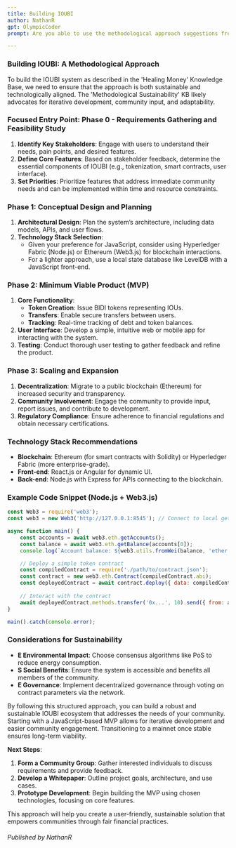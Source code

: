 ```yaml
---
title: Building IOUBI
author: NathanR
gpt: OlympicCoder
prompt: Are you able to use the methodological approach suggestions from ‘Methodological Sustainability’ Knowledge Base and apply it to the ‘Healing Money’ Knowledge Base to suggest a focused entry point to building ‘IOUBI’ as described in the ‘Healing Money’ Knowledge Base? For personal context, I am a professional software engineer with 20 years of experience mostly in C/C++ but I prefer a javascript based solution for convenience. How can I plan, build, and implement the ‘IOUBI’ ecosystem and transparent monitoring software. Would you recommend a blockchain like DAO or is there simpler ways to create a Minimal Viable Product or a prototype of some sort so that I can begin experimenting with it in my personal life?

---
```

### Building IOUBI: A Methodological Approach

To build the IOUBI system as described in the 'Healing Money' Knowledge Base, we need to ensure that the approach is both sustainable and technologically aligned. The 'Methodological Sustainability' KB likely advocates for iterative development, community input, and adaptability. 

### Focused Entry Point: Phase 0 - Requirements Gathering and Feasibility Study
1. **Identify Key Stakeholders**: Engage with users to understand their needs, pain points, and desired features.
2. **Define Core Features**: Based on stakeholder feedback, determine the essential components of IOUBI (e.g., tokenization, smart contracts, user interface).
3. **Set Priorities**: Prioritize features that address immediate community needs and can be implemented within time and resource constraints.

### Phase 1: Conceptual Design and Planning
1. **Architectural Design**: Plan the system’s architecture, including data models, APIs, and user flows.
2. **Technology Stack Selection**: 
   - Given your preference for JavaScript, consider using Hyperledger Fabric (Node.js) or Ethereum (Web3.js) for blockchain interactions.
   - For a lighter approach, use a local state database like LevelDB with a JavaScript front-end.

### Phase 2: Minimum Viable Product (MVP)
1. **Core Functionality**:
   - **Token Creation**: Issue BIDI tokens representing IOUs.
   - **Transfers**: Enable secure transfers between users.
   - **Tracking**: Real-time tracking of debt and token balances.
2. **User Interface**: Develop a simple, intuitive web or mobile app for interacting with the system.
3. **Testing**: Conduct thorough user testing to gather feedback and refine the product.

### Phase 3: Scaling and Expansion
1. **Decentralization**: Migrate to a public blockchain (Ethereum) for increased security and transparency.
2. **Community Involvement**: Engage the community to provide input, report issues, and contribute to development.
3. **Regulatory Compliance**: Ensure adherence to financial regulations and obtain necessary certifications.

### Technology Stack Recommendations
- **Blockchain**: Ethereum (for smart contracts with Solidity) or Hyperledger Fabric (more enterprise-grade).
- **Front-end**: React.js or Angular for dynamic UI.
- **Back-end**: Node.js with Express for APIs connecting to the blockchain.

### Example Code Snippet (Node.js + Web3.js)
```javascript
const Web3 = require('web3');
const web3 = new Web3('http://127.0.0.1:8545'); // Connect to local geth node

async function main() {
    const accounts = await web3.eth.getAccounts();
    const balance = await web3.eth.getBalance(accounts[0]);
    console.log(`Account balance: ${web3.utils.fromWei(balance, 'ether')} ETH`);

    // Deploy a simple token contract
    const compiledContract = require('./path/to/contract.json');
    const contract = new web3.eth.Contract(compiledContract.abi);
    const deployedContract = await contract.deploy({ data: compiledContract.evm.bytecode.objectCode }).send({ from: accounts[0] });
    
    // Interact with the contract
    await deployedContract.methods.transfer('0x...', 10).send({ from: accounts[0] });
}

main().catch(console.error);
```

### Considerations for Sustainability
- **E Environmental Impact**: Choose consensus algorithms like PoS to reduce energy consumption.
- **S Social Benefits**: Ensure the system is accessible and benefits all members of the community.
- **E Governance**: Implement decentralized governance through voting on contract parameters via the network.

By following this structured approach, you can build a robust and sustainable IOUBI ecosystem that addresses the needs of your community. Starting with a JavaScript-based MVP allows for iterative development and easier community engagement. Transitioning to a mainnet once stable ensures long-term viability. 

**Next Steps**:
1. **Form a Community Group**: Gather interested individuals to discuss requirements and provide feedback.
2. **Develop a Whitepaper**: Outline project goals, architecture, and use cases.
3. **Prototype Development**: Begin building the MVP using chosen technologies, focusing on core features.

This approach will help you create a user-friendly, sustainable solution that empowers communities through fair financial practices.





###### Published by NathanR